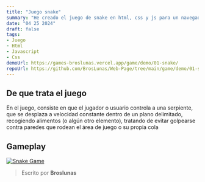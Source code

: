 ```yaml
---
title: "Juego snake"
summary: "He creado el juego de snake en html, css y js para un navegador"
date: "04 25 2024"
draft: false
tags:
- Juego
- Html
- Javascript
- Css
demoUrl: https://games-broslunas.vercel.app/game/demo/01-snake/
repoUrl: https://github.com/BrosLunas/Web-Page/tree/main/game/demo/01-snake
---
```


## De que trata el juego
En el juego, consiste en que el jugador o usuario controla a una serpiente, que se desplaza a velocidad constante dentro de un plano delimitado, recogiendo alimentos (o algún otro elemento), tratando de evitar golpearse contra paredes que rodean el área de juego o su propia cola

## Gameplay
[![Snake Game](/img/games/snake.png)](/video/gameplay/snake.mp4)

> Escrito por **Broslunas**